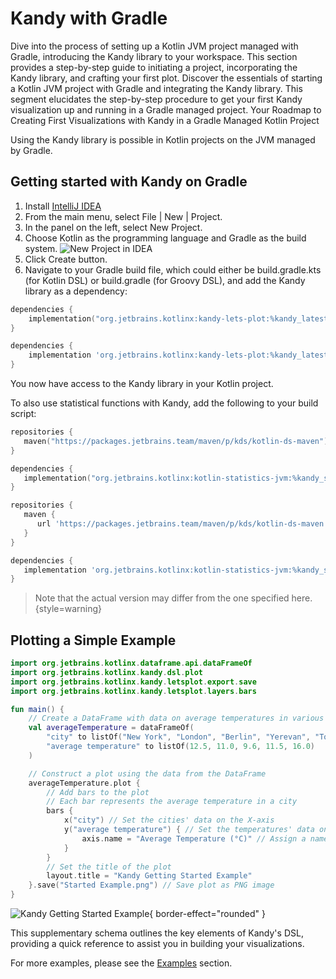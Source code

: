 # Kandy with Gradle

<web-summary>
    Dive into the process of setting up a Kotlin JVM project managed with Gradle,
    introducing the Kandy library to your workspace.
    This section provides a step-by-step guide to initiating a project,
    incorporating the Kandy library, and crafting your first plot.
</web-summary>
<card-summary>
    Discover the essentials of starting a Kotlin JVM project with Gradle and integrating the Kandy library.
    This segment elucidates the step-by-step procedure
    to get your first Kandy visualization up and running in a Gradle managed project.
</card-summary>
<link-summary>
    Your Roadmap to Creating First Visualizations with Kandy in a Gradle Managed Kotlin Project
</link-summary>

Using the Kandy library is possible in Kotlin projects on the JVM managed by Gradle.

## Getting started with Kandy on Gradle

1. Install [IntelliJ IDEA](https://www.jetbrains.com/idea/download)
2. From the main menu, select <ui-path>File | New | Project</ui-path>.
3. In the panel on the left, select <ui-path>New Project</ui-path>.
4. Choose <ui-path>Kotlin</ui-path> as the programming language and <ui-path>Gradle</ui-path> as the build system.
   ![New Project in IDEA](new_project.png)
5. Click <ui-path>Create</ui-path> button.
6. Navigate to your Gradle build file, which could either be <path>build.gradle.kts</path> (for Kotlin DSL)
   or <path>build.gradle</path> (for Groovy DSL), and add the Kandy library as a dependency:

<tabs>
   <tab title="Kotlin DSL">

```kotlin
dependencies {
    implementation("org.jetbrains.kotlinx:kandy-lets-plot:%kandy_latest_version%")
}
```

   </tab>
   <tab title="Groovy DSL">

```groovy
dependencies {
    implementation 'org.jetbrains.kotlinx:kandy-lets-plot:%kandy_latest_version%'
}
```

   </tab>
</tabs>

You now have access to the Kandy library in your Kotlin project.

To also use statistical functions with Kandy, add the following to your build script:

<tabs>
   <tab title="Kotlin DSL">

```kotlin
repositories {
   maven("https://packages.jetbrains.team/maven/p/kds/kotlin-ds-maven")
}

dependencies {
   implementation("org.jetbrains.kotlinx:kotlin-statistics-jvm:%kandy_stat_latest_version%")
}
```

   </tab>
   <tab title="Groovy DSL">

```groovy
repositories {
   maven {
      url 'https://packages.jetbrains.team/maven/p/kds/kotlin-ds-maven'
   }
}

dependencies {
   implementation 'org.jetbrains.kotlinx:kotlin-statistics-jvm:%kandy_stat_latest_version%'
}
```

   </tab>
</tabs>

> Note that the actual version may differ from the one specified here.
{style=warning}

## Plotting a Simple Example

```kotlin
import org.jetbrains.kotlinx.dataframe.api.dataFrameOf
import org.jetbrains.kotlinx.kandy.dsl.plot
import org.jetbrains.kotlinx.kandy.letsplot.export.save
import org.jetbrains.kotlinx.kandy.letsplot.layers.bars

fun main() {
    // Create a DataFrame with data on average temperatures in various cities
    val averageTemperature = dataFrameOf(
        "city" to listOf("New York", "London", "Berlin", "Yerevan", "Tokyo"),
        "average temperature" to listOf(12.5, 11.0, 9.6, 11.5, 16.0)
    )

    // Construct a plot using the data from the DataFrame
    averageTemperature.plot {
        // Add bars to the plot
        // Each bar represents the average temperature in a city
        bars {
            x("city") // Set the cities' data on the X-axis
            y("average temperature") { // Set the temperatures' data on the Y-axis
                axis.name = "Average Temperature (°C)" // Assign a name to the Y-axis
            }
        }
        // Set the title of the plot
        layout.title = "Kandy Getting Started Example"
    }.save("Started Example.png") // Save plot as PNG image
}
```

![Kandy Getting Started Example](getting_sample.svg){ border-effect="rounded" }

This supplementary schema outlines the key elements of Kandy's DSL,
providing a quick reference to assist you in building your visualizations.

<include from="Getting-Started.md" element-id="getting-started-list-of-api"></include>

For more examples, please see the [Examples](Examples.topic) section.
